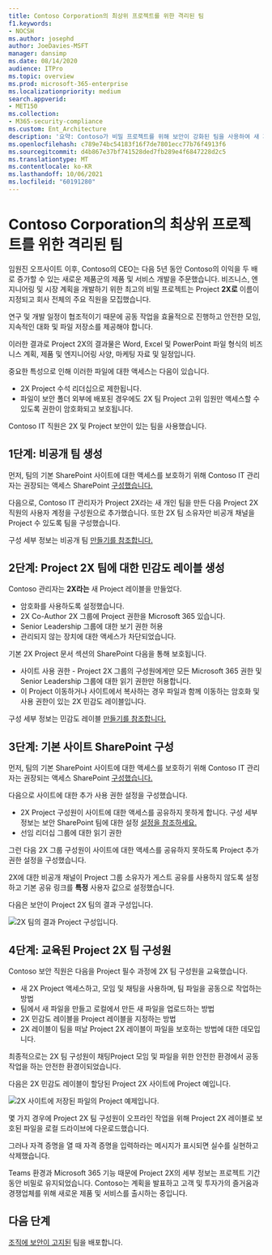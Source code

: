 ```yaml
---
title: Contoso Corporation의 최상위 프로젝트를 위한 격리된 팀
f1.keywords:
- NOCSH
ms.author: josephd
author: JoeDavies-MSFT
manager: dansimp
ms.date: 08/14/2020
audience: ITPro
ms.topic: overview
ms.prod: microsoft-365-enterprise
ms.localizationpriority: medium
search.appverid:
- MET150
ms.collection:
- M365-security-compliance
ms.custom: Ent_Architecture
description: '요약: Contoso가 비밀 프로젝트를 위해 보안이 강화된 팀을 사용하여 새 제품 및 서비스 제품군을 개발하는 방법을 설명하는 방법을 설명하는 문서입니다.'
ms.openlocfilehash: c789e74bc54183f16f7de7801ecc77b76f4913f6
ms.sourcegitcommit: d4b867e37bf741528ded7fb289e4f6847228d2c5
ms.translationtype: MT
ms.contentlocale: ko-KR
ms.lasthandoff: 10/06/2021
ms.locfileid: "60191280"
---
```

# <a name="isolated-team-for-a-top-secret-project-of-the-contoso-corporation"></a>Contoso Corporation의 최상위 프로젝트를 위한 격리된 팀

임원진 오프사이트 이후, Contoso의 CEO는 다음 5년 동안 Contoso의 이익을 두 배로 증가할 수 있는 새로운 제품군의 제품 및 서비스 개발을 주문했습니다. 비즈니스, 엔지니어링 및 시장 계획을 개발하기 위한 최고의 비밀 프로젝트는 Project **2X로** 이름이 지정되고 회사 전체의 주요 직원을 모집했습니다. 

연구 및 개발 일정이 협조적이기 때문에 공동 작업을 효율적으로 진행하고 안전한 모임, 지속적인 대화 및 파일 저장소를 제공해야 합니다.

이러한 결과로 Project 2X의 결과물은 Word, Excel 및 PowerPoint 파일 형식의 비즈니스 계획, 제품 및 엔지니어링 사양, 마케팅 자료 및 일정입니다. 

중요한 특성으로 인해 이러한 파일에 대한 액세스는 다음이 있습니다.

- 2X Project 수석 리더십으로 제한됩니다.
- 파일이 보안 폴더 외부에 배포된 경우에도 2X 팀 Project 고위 임원만 액세스할 수 있도록 권한이 암호화되고 보호됩니다.

Contoso IT 직원은 2X 및 Project 보안이 있는 팀을 사용했습니다. [](secure-teams-security-isolation.md)

## <a name="step-1-created-a-private-team"></a>1단계: 비공개 팀 생성

먼저, 팀의 기본 SharePoint 사이트에 대한 액세스를 보호하기 위해 Contoso IT 관리자는 권장되는 액세스 SharePoint [구성했습니다.](../security/office-365-security/sharepoint-file-access-policies.md)

다음으로, Contoso IT 관리자가 Project 2X라는 새 개인 팀을 만든 다음 Project 2X 직원의 사용자 계정을 구성원으로 추가했습니다. 또한 2X 팀 소유자만 비공개 채널을 Project 수 있도록 팀을 구성했습니다.

구성 세부 정보는 비공개 팀 [만들기를 참조합니다.](secure-teams-security-isolation.md#create-a-private-team)

## <a name="step-2-created-a-sensitivity-label-for-the-project-2x-team"></a>2단계: Project 2X 팀에 대한 민감도 레이블 생성

Contoso 관리자는 **2X라는** 새 Project 레이블을 만들었다.

- 암호화를 사용하도록 설정했습니다.
- 2X Co-Author 2X 그룹에 Project 권한을 Microsoft 365 있습니다.
- Senior Leadership 그룹에 대한 보기 권한 허용
- 관리되지 않는 장치에 대한 액세스가 차단되었습니다.

기본 2X Project 문서 섹션의 SharePoint 다음을 통해 보호됩니다. 

- 사이트 사용 권한 - Project 2X 그룹의 구성원에게만 모든 Microsoft 365 권한 및 Senior Leadership 그룹에 대한 읽기 권한만 허용합니다.
- 이 Project 이동하거나 사이트에서 복사하는 경우 파일과 함께 이동하는 암호화 및 사용 권한이 있는 2X 민감도 레이블입니다.

구성 세부 정보는 민감도 레이블 [만들기를 참조합니다.](secure-teams-security-isolation.md#create-a-sensitivity-label)

## <a name="step-3-configured-the-underlying-sharepoint-site"></a>3단계: 기본 사이트 SharePoint 구성

먼저, 팀의 기본 SharePoint 사이트에 대한 액세스를 보호하기 위해 Contoso IT 관리자는 권장되는 액세스 SharePoint [구성했습니다.](../security/office-365-security/sharepoint-file-access-policies.md)

다음으로 사이트에 대한 추가 사용 권한 설정을 구성했습니다.

- 2X Project 구성원이 사이트에 대한 액세스를 공유하지 못하게 합니다. 구성 세부 정보는 보안 SharePoint 팀에 대한 설정 [설정을 참조하세요.](secure-teams-security-isolation.md#sharepoint-settings)
- 선임 리더십 그룹에 대한 읽기 권한

그런 다음 2X 그룹 구성원이 사이트에 대한 액세스를 공유하지 못하도록 Project 추가 권한 설정을 구성했습니다. 

2X에 대한 비공개 채널이 Project 그룹 소유자가 게스트 공유를 사용하지 않도록 설정하고 기본 공유 링크를 **특정** 사용자 값으로 설정했습니다.

다음은 보안이 Project 2X 팀의 결과 구성입니다.

![2X 팀의 결과 Project 구성입니다.](../media/contoso-team-for-top-secret-project.png)

 ## <a name="step-4-trained-project-2x-team-members"></a>4단계: 교육된 Project 2X 팀 구성원

Contoso 보안 직원은 다음을 Project 필수 과정에 2X 팀 구성원을 교육했습니다.

- 새 2X Project 액세스하고, 모임 및 채팅을 사용하며, 팀 파일을 공동으로 작업하는 방법
- 팀에서 새 파일을 만들고 로컬에서 만든 새 파일을 업로드하는 방법
- 2X 민감도 레이블을 Project 레이블을 지정하는 방법
- 2X 레이블이 팀을 떠날 Project 2X 레이블이 파일을 보호하는 방법에 대한 데모입니다.

최종적으로는 2X 팀 구성원이 채팅Project 모임 및 파일을 위한 안전한 환경에서 공동 작업을 하는 안전한 환경이되었습니다.

다음은 2X 민감도 레이블이 할당된 Project 2X 사이트에 Project 예입니다.

![2X 사이트에 저장된 파일의 Project 예제입니다.](../media/contoso-team-for-top-secret-project-example.png)

몇 가지 경우에 Project 2X 팀 구성원이 오프라인 작업을 위해 Project 2X 레이블로 보호된 파일을 로컬 드라이브에 다운로드했습니다. 

그러나 자격 증명을 열 때 자격 증명을 입력하라는 메시지가 표시되면 실수를 실현하고 삭제했습니다.

Teams 환경과 Microsoft 365 기능 때문에 Project 2X의 세부 정보는 프로젝트 기간 동안 비밀로 유지되었습니다. Contoso는 계획을 발표하고 고객 및 투자가의 즐거움과 경쟁업체를 위해 새로운 제품 및 서비스를 출시하는 중입니다.

## <a name="next-step"></a>다음 단계

[조직에 보안이 고지된](secure-teams-security-isolation.md) 팀을 배포합니다.

